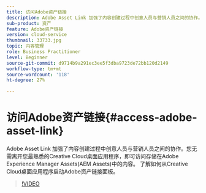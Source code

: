 ```yaml
---
title: 访问Adobe资产链接
description: Adobe Asset Link 加强了内容创建过程中创意人员与营销人员之间的协作。您无需离开您最熟悉的Creative Cloud桌面应用程序，即可访问存储在Adobe Experience Manager Assets(AEM Assets)中的内容。 了解如何从Creative Cloud桌面应用程序启动Adobe资产链接面板。
sub-product: 资产
feature: Adobe资产链接
version: cloud-service
thumbnail: 33733.jpg
topic: 内容管理
role: Business Practitioner
level: Beginner
source-git-commit: d9714b9a291ec3ee5f3dba9723de72bb120d2149
workflow-type: tm+mt
source-wordcount: '118'
ht-degree: 27%

---
```



# 访问Adobe资产链接{#access-adobe-asset-link}

Adobe Asset Link 加强了内容创建过程中创意人员与营销人员之间的协作。您无需离开您最熟悉的Creative Cloud桌面应用程序，即可访问存储在Adobe Experience Manager Assets(AEM Assets)中的内容。 了解如何从Creative Cloud桌面应用程序启动Adobe资产链接面板。

>[!VIDEO](https://video.tv.adobe.com/v/33733/?quality=12)
